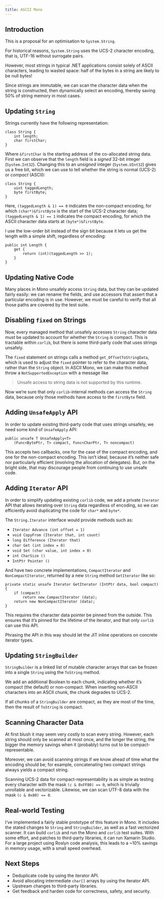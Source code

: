 ```yaml
---
title: ASCII Mono
---
```


## Introduction

This is a proposal for an optimisation to `System.String`.

For historical reasons, `System.String` uses the UCS-2 character encoding, that is, UTF-16 without surrogate pairs.

However, most strings in typical .NET applications consist solely of ASCII characters, leading to wasted space: half of the bytes in a string are likely to be null bytes!

Since strings are immutable, we can scan the character data when the string is constructed, then dynamically select an encoding, thereby saving 50% of string memory in most cases.

## Updating `String`

Strings currently have the following representation:

```
class String {
    int length;
    char firstChar;
}
```

Where `&firstChar` is the starting address of the co-allocated string data. First we can observe that the `length` field is a *signed* 32-bit integer (`System.Int32`). Changing this to an *unsigned* integer (`System.UInt32`) gives us a free bit, which we can use to tell whether the string is normal (UCS-2) or *compact* (ASCII):

```
class String {
    uint taggedLength;
    byte firstByte;
}
```

Here, `(taggedLength & 1) == 0` indicates the non-compact encoding, for which `(char*)&firstByte` is the start of the UCS-2 character data; `(taggedLength & 1) == 1` indicates the compact encoding, for which the ASCII character data starts at `(byte*)&firstByte`.

I use the low-order bit instead of the sign bit because it lets us get the length with a simple shift, regardless of encoding:

```
public int Length {
    get {
        return (int)(taggedLength >> 1);
    }
}
```

## Updating Native Code

Many places in Mono unsafely access `String` data, but they can be updated fairly easily: we can rename the fields, and use accessors that assert that a particular encoding is in use. However, we must be careful to verify that all those paths are covered by the test suite.

## Disabling `fixed` on Strings

Now, every managed method that unsafely accesses `String` character data must be updated to account for whether the `String` is compact. This is tractable within `corlib`, but there is some third-party code that uses strings unsafely.

The `fixed` statement on strings calls a method `get_OffsetToStringData`, which is used to adjust the `fixed` pointer to refer to the character data, rather than the `String` object. In ASCII Mono, we can make this method throw a `NotSupportedException` with a message like

> Unsafe access to string data is not supported by this runtime.

Now we’re sure that only `corlib`-internal methods can access the `String` data, because only those methods have access to the `firstByte` field.

## Adding `UnsafeApply` API

In order to update existing third-party code that uses strings unsafely, we need some kind of `UnsafeApply` API:

```
public unsafe T UnsafeApply<T>
    (Func<BytePtr, T> compact, Func<CharPtr, T> noncompact)
```

This accepts two callbacks, one for the case of the compact encoding, and one for the non-compact encoding. This isn’t ideal, because it’s neither safe nor particularly efficient (involving the allocation of delegates). But, on the bright side, that may discourage people from continuing to use unsafe code.

## Adding `Iterator` API

In order to simplify updating existing `corlib` code, we add a private `Iterator` API that allows iterating over `String` data regardless of encoding, so we can efficiently avoid duplicating the code for `char*` and `byte*`.

The `String.Iterator` interface would provide methods such as:

 * `Iterator Advance (int offset = 1)`
 * `void CopyFrom (Iterator that, int count)`
 * `long Difference (Iterator that)`
 * `char Get (int index = 0)`
 * `void Set (char value, int index = 0)`
 * `int CharSize ()`
 * `IntPtr Pointer ()`

And have two concrete implementations, `CompactIterator` and `NonCompactIterator`, returned by a new `String` method `GetIterator` like so:

```
private static unsafe Iterator GetIterator (IntPtr data, bool compact)
{
    if (compact)
        return new CompactIterator (data);
    return new NonCompactIterator (data);
}
```

This requires the character data pointer be pinned from the outside. This ensures that it’s pinned for the lifetime of the iterator, and that only `corlib` can use this API.

Phrasing the API in this way should let the JIT inline operations on concrete iterator types.

## Updating `StringBuilder`

`StringBuilder` is a linked list of mutable character arrays that can be frozen into a single `String` using the `ToString` method.

We add an additional Boolean to each chunk, indicating whether it’s compact (the default) or non-compact. When inserting non-ASCII characters into an ASCII chunk, the chunk degrades to UCS-2.

If all chunks of a `StringBuilder` are compact, as they are most of the time, then the result of `ToString` is compact.

## Scanning Character Data

At first blush it may seem very costly to scan every string. However, each string should only be scanned at most once, and the longer the string, the bigger the memory savings when it (probably) turns out to be compact-representable.

Moreover, we can avoid scanning strings if we know ahead of time what the encoding should be; for example, concatenating two compact strings always yields a compact string.

Scanning UCS-2 data for compact-representability is as simple as testing every character with the mask `(c & 0xFF80) == 0`, which is trivially unrollable and vectorizable. Likewise, we can scan UTF-8 data with the mask `(c & 0x80) == 0`.

## Real-world Testing

I’ve implemented a fairly stable prototype of this feature in Mono. It includes the stated changes to `String` and `StringBuilder`, as well as a fast vectorized scanner. It can build `corlib` and run the Mono and `corlib` test suites. With some effort, and patches to third-party libraries, it can run Xamarin Studio. For a large project using Roslyn code analysis, this leads to a ~10% savings in memory usage, with a small speed overhead.

## Next Steps

 * Deduplicate code by using the iterator API.
 * Avoid allocating intermediate `char[]` arrays by using the iterator API.
 * Upstream changes to third-party libraries.
 * Get feedback and harden code for correctness, safety, and security.
